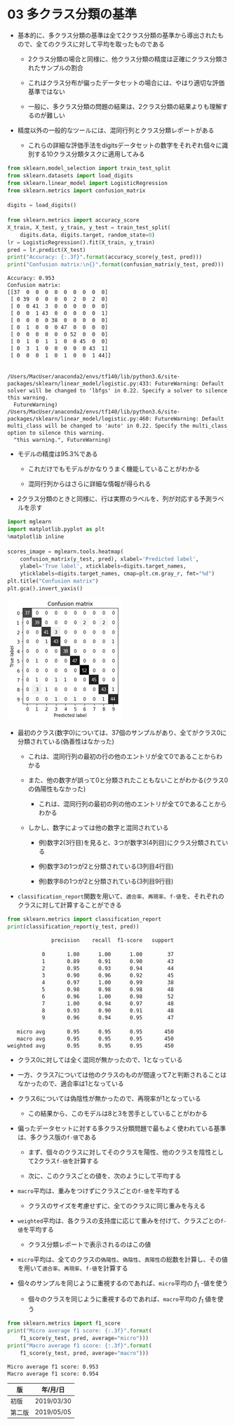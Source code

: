 
03 多クラス分類の基準
=================

* 基本的に、多クラス分類の基準は全て2クラス分類の基準から導出されたもので、全てのクラスに対して平均を取ったものである

    * 2クラス分類の場合と同様に、他クラス分類の精度は正確にクラス分類されたサンプルの割合

    * これはクラス分布が偏ったデータセットの場合には、やはり適切な評価基準ではない

    * 一般に、多クラス分類の問題の結果は、2クラス分類の結果よりも理解するのが難しい

* 精度以外の一般的なツールには、混同行列とクラス分類レポートがある

    * これらの詳細な評価手法をdigitsデータセットの数字をそれぞれ個々に識別する10クラス分類タスクに適用してみる


```python
from sklearn.model_selection import train_test_split
from sklearn.datasets import load_digits
from sklearn.linear_model import LogisticRegression
from sklearn.metrics import confusion_matrix

digits = load_digits()

from sklearn.metrics import accuracy_score
X_train, X_test, y_train, y_test = train_test_split(
    digits.data, digits.target, random_state=0)
lr = LogisticRegression().fit(X_train, y_train)
pred = lr.predict(X_test)
print("Accuracy: {:.3f}".format(accuracy_score(y_test, pred)))
print("Confusion matrix:\n{}".format(confusion_matrix(y_test, pred)))
```

    Accuracy: 0.953
    Confusion matrix:
    [[37  0  0  0  0  0  0  0  0  0]
     [ 0 39  0  0  0  0  2  0  2  0]
     [ 0  0 41  3  0  0  0  0  0  0]
     [ 0  0  1 43  0  0  0  0  0  1]
     [ 0  0  0  0 38  0  0  0  0  0]
     [ 0  1  0  0  0 47  0  0  0  0]
     [ 0  0  0  0  0  0 52  0  0  0]
     [ 0  1  0  1  1  0  0 45  0  0]
     [ 0  3  1  0  0  0  0  0 43  1]
     [ 0  0  0  1  0  1  0  0  1 44]]


    /Users/MacUser/anaconda2/envs/tf140/lib/python3.6/site-packages/sklearn/linear_model/logistic.py:433: FutureWarning: Default solver will be changed to 'lbfgs' in 0.22. Specify a solver to silence this warning.
      FutureWarning)
    /Users/MacUser/anaconda2/envs/tf140/lib/python3.6/site-packages/sklearn/linear_model/logistic.py:460: FutureWarning: Default multi_class will be changed to 'auto' in 0.22. Specify the multi_class option to silence this warning.
      "this warning.", FutureWarning)


* モデルの精度は95.3%である

    * これだけでもモデルがかなりうまく機能していることがわかる

    * 混同行列からはさらに詳細な情報が得られる

* 2クラス分類のときと同様に、行は実際のラベルを、列が対応する予測ラベルを示す


```python
import mglearn
import matplotlib.pyplot as plt
%matplotlib inline

scores_image = mglearn.tools.heatmap(
    confusion_matrix(y_test, pred), xlabel='Predicted label',
    ylabel='True label', xticklabels=digits.target_names,
    yticklabels=digits.target_names, cmap=plt.cm.gray_r, fmt="%d")
plt.title("Confusion matrix")
plt.gca().invert_yaxis()
```


![png](./images/output_3_0.png)


* 最初のクラス(数字0)については、37個のサンプルがあり、全てがクラス0に分類されている(偽善性はなかった)

    * これは、混同行列の最初の行の他のエントリが全て0であることからわかる

    * また、他の数字が誤って0と分類されたこともないことがわかる(クラス0の偽陽性もなかった)

        * これは、混同行列の最初の列の他のエントリが全て0であることからわかる

    * しかし、数字によっては他の数字と混同されている

        * 例)数字2(3行目)を見ると、3つが数字3(4列目)にクラス分類されている

        * 例)数字3の1つが2と分類されている(3列目4行目)

        * 例)数字8の1つが2と分類されている(3列目9行目)

* `classification_report`関数を用いて、`適合率`、`再現率`、`f-値`を、それぞれのクラスに対して計算することができる


```python
from sklearn.metrics import classification_report
print(classification_report(y_test, pred))
```

                  precision    recall  f1-score   support

               0       1.00      1.00      1.00        37
               1       0.89      0.91      0.90        43
               2       0.95      0.93      0.94        44
               3       0.90      0.96      0.92        45
               4       0.97      1.00      0.99        38
               5       0.98      0.98      0.98        48
               6       0.96      1.00      0.98        52
               7       1.00      0.94      0.97        48
               8       0.93      0.90      0.91        48
               9       0.96      0.94      0.95        47

       micro avg       0.95      0.95      0.95       450
       macro avg       0.95      0.95      0.95       450
    weighted avg       0.95      0.95      0.95       450



* クラス0に対しては全く混同が無かったので、1となっている

* 一方、クラス7については他のクラスのものが間違って7と判断されることはなかったので、適合率は1となっている

* クラス6については偽陰性が無かったので、再現率が1となっている

    * この結果から、このモデルは8と3を苦手としていることがわかる

* 偏ったデータセットに対する多クラス分類問題で最もよく使われている基準は、多クラス版の`f-値`である

    * まず、個々のクラスに対してそのクラスを陽性、他のクラスを陰性として2クラス`f-値`を計算する

    * 次に、このクラスごとの値を、次のようにして平均する

* `macro`平均は、重みをつけずにクラスごとの`f-値`を平均する

    * クラスのサイズを考慮せずに、全てのクラスに同じ重みを与える

* `weighted`平均は、各クラスの支持度に応じて重みを付けて、クラスごとの`f-値`を平均する

    * クラス分類レポートで表示されるのはこの値

* `micro`平均は、全てのクラスの`偽陽性`、`偽陰性`、`真陽性`の総数を計算し、その値を用いて`適合率`、`再現率`、`f-値`を計算する

* 個々のサンプルを同じように重視するのであれば、`micro`平均の $`f_1`$ -値を使う

    * 個々のクラスを同じように重視するのであれば、`macro`平均の $`f_1`$ 値を使う


```python
from sklearn.metrics import f1_score
print("Micro average f1 score: {:.3f}".format(
    f1_score(y_test, pred, average="micro")))
print("Macro average f1 score: {:.3f}".format(
    f1_score(y_test, pred, average="macro")))
```

    Micro average f1 score: 0.953
    Macro average f1 score: 0.954



| 版     | 年/月/日   |
| ------ | ---------- |
| 初版   | 2019/03/30 |
| 第二版 | 2019/05/05 |

